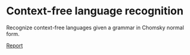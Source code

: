# Context-free language recognition

Recognize context-free languages given a grammar in Chomsky normal form.

[Report](doc/latex/report.pdf)
